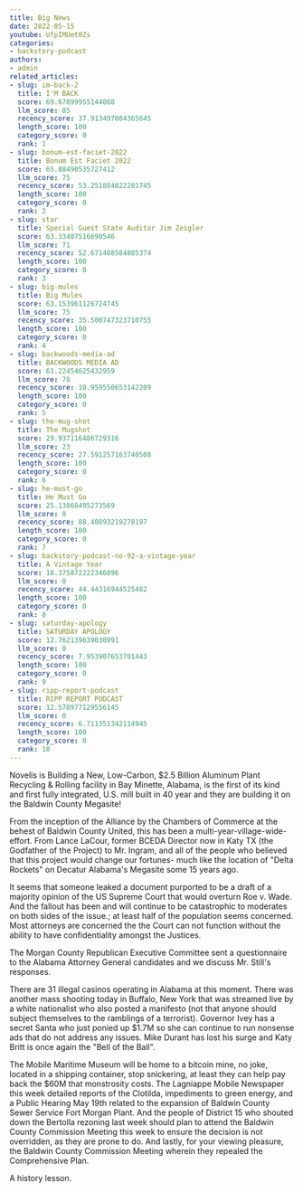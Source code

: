 ```yaml
---
title: Big News
date: 2022-05-15
youtube: UfpIMUet0Zs
categories:
- backstory-podcast
authors:
- admin
related_articles:
- slug: im-back-2
  title: I'M BACK
  score: 69.67899955144088
  llm_score: 85
  recency_score: 37.913497084365645
  length_score: 100
  category_score: 0
  rank: 1
- slug: bonum-est-faciet-2022
  title: Bonum Est Faciet 2022
  score: 65.88490535727412
  llm_score: 75
  recency_score: 53.251884822281745
  length_score: 100
  category_score: 0
  rank: 2
- slug: star
  title: Special Guest State Auditor Jim Zeigler
  score: 63.33407516690546
  llm_score: 71
  recency_score: 52.671488584885374
  length_score: 100
  category_score: 0
  rank: 3
- slug: big-mules
  title: Big Mules
  score: 63.153961126724745
  llm_score: 75
  recency_score: 35.500747323710755
  length_score: 100
  category_score: 0
  rank: 4
- slug: backwoods-media-ad
  title: BACKWOODS MEDIA AD
  score: 61.22454625432959
  llm_score: 78
  recency_score: 10.959550653142209
  length_score: 100
  category_score: 0
  rank: 5
- slug: the-mug-shot
  title: The Mugshot
  score: 29.937116486729316
  llm_score: 23
  recency_score: 27.591257163740508
  length_score: 100
  category_score: 0
  rank: 6
- slug: he-must-go
  title: He Must Go
  score: 25.13860495273569
  llm_score: 0
  recency_score: 88.40093219278197
  length_score: 100
  category_score: 0
  rank: 7
- slug: backstory-podcast-no-92-a-vintage-year
  title: A Vintage Year
  score: 18.375872222346896
  llm_score: 0
  recency_score: 44.44316944525482
  length_score: 100
  category_score: 0
  rank: 8
- slug: saturday-apology
  title: SATURDAY APOLOGY
  score: 12.762139639030991
  llm_score: 0
  recency_score: 7.953907653701443
  length_score: 100
  category_score: 0
  rank: 9
- slug: ripp-report-podcast
  title: RIPP REPORT PODCAST
  score: 12.570977129556145
  llm_score: 0
  recency_score: 6.711351342114945
  length_score: 100
  category_score: 0
  rank: 10
---
```

Novelis is Building a New, Low-Carbon, $2.5 Billion Aluminum Plant Recycling & Rolling facility in Bay Minette, Alabama, is the first of its kind and first fully integrated, U.S. mill built in 40 year and they are building it on the Baldwin County Megasite!

From the inception of the Alliance by the Chambers of Commerce at the behest of Baldwin County United, this has been a multi-year-village-wide-effort. From Lance LaCour, former BCEDA Director now in Katy TX (the Godfather of the Project) to Mr. Ingram, and all of the people who believed that this project would change our fortunes- much like the location of "Delta Rockets" on Decatur Alabama's Megasite some 15 years ago.

It seems that someone leaked a document purported to be a draft of a majority opinion of the US Supreme Court that would overturn Roe v. Wade. And the fallout has been and will continue to be catastrophic to moderates on both sides of the issue.; at least half of the population seems concerned. Most attorneys are concerned the the Court can not function without the ability to have confidentiality amongst the Justices.

The Morgan County Republican Executive Committee sent a questionnaire to the Alabama Attorney General candidates and we discuss Mr. Still's responses.

There are 31 illegal casinos operating in Alabama at this moment. There was another mass shooting today in Buffalo, New York that was streamed live by a white nationalist who also posted a manifesto (not that anyone should subject themselves to the ramblings of a terrorist). Governor Ivey has a secret Santa who just ponied up $1.7M so she can continue to run nonsense ads that do not address any issues. Mike Durant has lost his surge and Katy Britt is once again the "Bell of the Ball".

The Mobile Maritime Museum will be home to a bitcoin mine, no joke, located in a shipping container, stop snickering, at least they can help pay back the $60M that monstrosity costs. The Lagniappe Mobile Newspaper this week detailed reports of the Clotilda, impediments to green energy, and a Public Hearing May 19th related to the expansion of Baldwin County Sewer Service Fort Morgan Plant. And the people of District 15 who shouted down the Bertolla rezoning last week should plan to attend the Baldwin County Commission Meeting this week to ensure the decision is not overridden, as they are prone to do. And lastly, for your viewing pleasure, the Baldwin County Commission Meeting wherein they repealed the Comprehensive Plan.

A history lesson.
